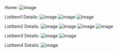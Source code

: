 Home:
![image](https://github.com/user-attachments/assets/49aa7488-8744-4034-b78a-93685999db1e)

ListItem1 Details:
![image](https://github.com/user-attachments/assets/30a10258-d4ce-458a-921e-0c705066c92b)
![image](https://github.com/user-attachments/assets/3b888eb7-c962-4336-b943-5bf5e19e5a7e)
![image](https://github.com/user-attachments/assets/5198ea0e-3bed-4401-8d44-dc27f7b88b15)


ListItem2 Details:
![image](https://github.com/user-attachments/assets/730d8b36-8192-4dcc-afc0-15e67e766e3a)
![image](https://github.com/user-attachments/assets/c883503a-7b99-4aaf-a4d1-8644c96c8216)
![image](https://github.com/user-attachments/assets/765773bc-90a7-4752-892f-26029e84d213)
![image](https://github.com/user-attachments/assets/7af035d7-7d17-4d15-a7b5-b95f9d47d978)

ListItem3 Details:
![image](https://github.com/user-attachments/assets/8c556dba-9949-4370-af78-3f46969e4faa)
![image](https://github.com/user-attachments/assets/2cb18fc1-1a5e-434e-a4b3-1c967bf1e582)


ListItem4 Details: 
![image](https://github.com/user-attachments/assets/a06015ff-376a-4c45-a9ba-7648cfe6b184)
